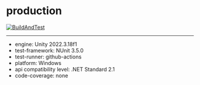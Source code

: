 # production

[![BuildAndTest](https://github.com/Twilight-Studioo/production/actions/workflows/unified-check-ci.yml/badge.svg)](https://github.com/Twilight-Studioo/production/actions/workflows/unified-check-ci.yml)

---
- engine: Unity 2022.3.18f1
- test-framework: NUnit 3.5.0
- test-runner: github-actions
- platform: Windows
- api compatibility level: .NET Standard 2.1
- code-coverage: none
